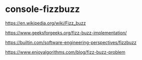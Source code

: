 # console-fizzbuzz

https://en.wikipedia.org/wiki/Fizz_buzz

https://www.geeksforgeeks.org/fizz-buzz-implementation/

https://builtin.com/software-engineering-perspectives/fizzbuzz

https://www.enjoyalgorithms.com/blog/fizz-buzz-problem
